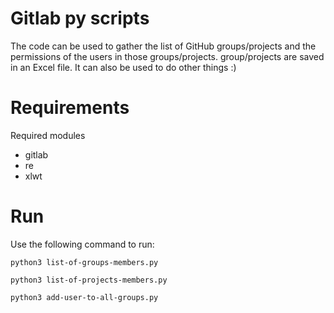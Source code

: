 # Gitlab py scripts
The code can be used to gather the list of GitHub groups/projects and the permissions of the users in those groups/projects. group/projects are saved in an Excel file.
It can also be used to do other things :)


# Requirements
Required modules

* gitlab
* re
* xlwt


# Run
Use the following command to run:

<code>python3 list-of-groups-members.py</code>


<code>python3 list-of-projects-members.py</code>

<code>python3 add-user-to-all-groups.py</code>
